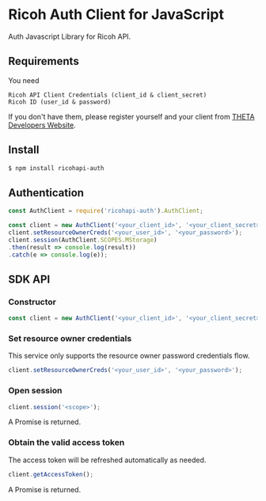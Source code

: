 # Ricoh Auth Client for JavaScript

Auth Javascript Library for Ricoh API.

## Requirements

You need

    Ricoh API Client Credentials (client_id & client_secret)
    Ricoh ID (user_id & password)

If you don't have them, please register yourself and your client from [THETA Developers Website](http://contest.theta360.com/).

## Install

```sh
$ npm install ricohapi-auth
```

## Authentication

```JavaScript
const AuthClient = require('ricohapi-auth').AuthClient;

const client = new AuthClient('<your_client_id>', '<your_client_secret>');
client.setResourceOwnerCreds('<your_user_id>', '<your_password>');
client.session(AuthClient.SCOPES.MStorage)
.then(result => console.log(result))
.catch(e => console.log(e));
```

## SDK API

### Constructor

```JavaScript
const client = new AuthClient('<your_client_id>', '<your_client_secret>');
```

### Set resource owner credentials
 
This service only supports the resource owner password credentials flow.

```JavaScript
client.setResourceOwnerCreds('<your_user_id>', '<your_password>');
```

### Open session

```JavaScript
client.session('<scope>');
```
A Promise is returned.

### Obtain the valid access token

The access token will be refreshed automatically as needed.

```JavaScript
client.getAccessToken();
```
A Promise is returned.
